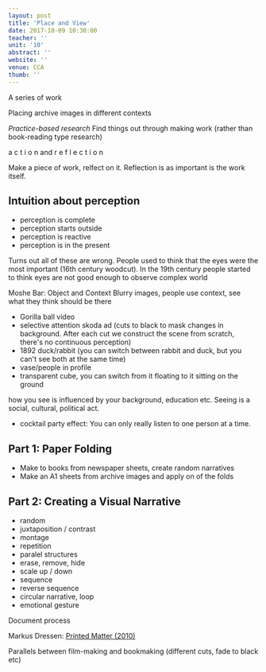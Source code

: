 ```yaml
---
layout: post
title: 'Place and View'
date: 2017-10-09 10:30:00
teacher: ''
unit: '10'
abstract: ''
website: ''
venue: CCA
thumb: ''
---
```


A series of work

Placing archive images in different contexts

_Practice-based research_
Find things out through making work (rather than book-reading type research)

a c t i o n and r e f l e c t i o n

Make a piece of work, relfect on it. Reflection is as important is the work itself.

## Intuition about perception

- perception is complete
- perception starts outside
- perception is reactive
- perception is in the present

Turns out all of these are wrong. People used to think that the eyes were the most important (16th century woodcut). In the 19th century people started to think eyes are not good enough to observe complex world

Moshe Bar: Object and Context
Blurry images, people use context, see what they think should be there

- Gorilla ball video
- selective attention skoda ad (cuts to black to mask changes in background. After each cut we construct the scene from scratch, there's no continuous perception)
- 1892 duck/rabbit (you can switch between rabbit and duck, but you can't see both at the same time)
- vase/people in profile
- transparent cube, you can switch from it floating to it sitting on the ground

how you see is influenced by your background, education etc. Seeing is a social, cultural, political act.

- cocktail party effect: You can only really listen to one person at a time.

## Part 1: Paper Folding

- Make to books from newspaper sheets, create random narratives
- Make an A1 sheets from archive images and apply on of the folds

## Part 2: Creating a Visual Narrative

- random
- juxtaposition / contrast
- montage
- repetition
- paralel structures
- erase, remove, hide
- scale up / down
- sequence
- reverse sequence
- circular narrative, loop
- emotional gesture

Document process

Markus Dressen: [Printed Matter (2010)](https://vimeo.com/20024045)

Parallels between film-making and bookmaking (different cuts, fade to black etc)
